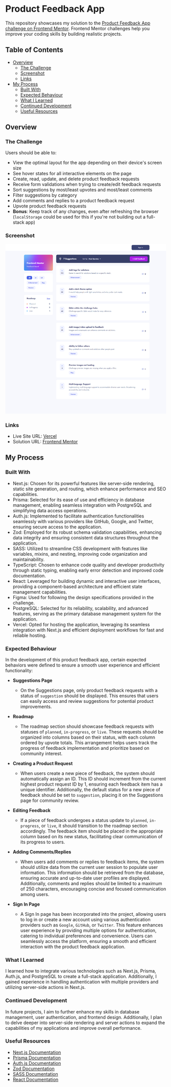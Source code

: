 # Product Feedback App

This repository showcases my solution to the [Product Feedback App challenge on Frontend Mentor](https://www.frontendmentor.io/challenges/product-feedback-app-wbvUYqjR6). Frontend Mentor challenges help you improve your coding skills by building realistic projects.

## Table of Contents

- [Overview](#overview)
  - [The Challenge](#the-challenge)
  - [Screenshot](#screenshot)
  - [Links](#links)
- [My Process](#my-process)
  - [Built With](#built-with)
  - [Expected Behaviour](#expected-behaviour)
  - [What I Learned](#what-i-learned)
  - [Continued Development](#continued-development)
  - [Useful Resources](#useful-resources)

## Overview

### The Challenge

Users should be able to:

- View the optimal layout for the app depending on their device's screen size
- See hover states for all interactive elements on the page
- Create, read, update, and delete product feedback requests
- Receive form validations when trying to create/edit feedback requests
- Sort suggestions by most/least upvotes and most/least comments
- Filter suggestions by category
- Add comments and replies to a product feedback request
- Upvote product feedback requests
- **Bonus**: Keep track of any changes, even after refreshing the browser (`localStorage` could be used for this if you're not building out a full-stack app)

### Screenshot

![Screenshot](./screenshot.png)

### Links

- Live Site URL: [Vercel](https://product-feedback-app-rgomes98.vercel.app/)
- Solution URL: [Frontend Mentor](https://www.frontendmentor.io/solutions/product-feedback-app-solution-4sHjYC61OV)

## My Process

### Built With

- Next.js: Chosen for its powerful features like server-side rendering, static site generation, and routing, which enhance performance and SEO capabilities.
- Prisma: Selected for its ease of use and efficiency in database management, enabling seamless integration with PostgreSQL and simplifying data access operations.
- Auth.js: Implemented to facilitate authentication functionalities seamlessly with various providers like GitHub, Google, and Twitter, ensuring secure access to the application.
- Zod: Employed for its robust schema validation capabilities, enhancing data integrity and ensuring consistent data structures throughout the application.
- SASS: Utilized to streamline CSS development with features like variables, mixins, and nesting, improving code organization and maintainability.
- TypeScript: Chosen to enhance code quality and developer productivity through static typing, enabling early error detection and improved code documentation.
- React: Leveraged for building dynamic and interactive user interfaces, providing a component-based architecture and efficient state management capabilities.
- Figma: Used for following the design specifications provided in the challenge.
- PostgreSQL: Selected for its reliability, scalability, and advanced features, serving as the primary database management system for the application.
- Vercel: Opted for hosting the application, leveraging its seamless integration with Next.js and efficient deployment workflows for fast and reliable hosting.

### Expected Behaviour

In the development of this product feedback app, certain expected behaviors were defined to ensure a smooth user experience and efficient functionality:

- **Suggestions Page**

  - On the Suggestions page, only product feedback requests with a status of `suggestion` should be displayed. This ensures that users can easily access and review suggestions for potential product improvements.

- **Roadmap**

  - The roadmap section should showcase feedback requests with statuses of `planned`, `in-progress`, or `live`. These requests should be organized into columns based on their status, with each column ordered by upvote totals. This arrangement helps users track the progress of feedback implementation and prioritize based on community interest.

- **Creating a Product Request**

  - When users create a new piece of feedback, the system should automatically assign an ID. This ID should increment from the current highest product request ID by 1, ensuring each feedback item has a unique identifier. Additionally, the default status for a new piece of feedback should be set to `suggestion`, placing it on the Suggestions page for community review.

- **Editing Feedback**

  - If a piece of feedback undergoes a status update to `planned`, `in-progress`, or `live`, it should transition to the roadmap section accordingly. The feedback item should be placed in the appropriate column based on its new status, facilitating clear communication of its progress to users.

- **Adding Comments/Replies**

  - When users add comments or replies to feedback items, the system should utilize data from the current user session to populate user information. This information should be retrieved from the database, ensuring accurate and up-to-date user profiles are displayed. Additionally, comments and replies should be limited to a maximum of 250 characters, encouraging concise and focused communication among users.

- **Sign In Page**
  - A Sign In page has been incorporated into the project, allowing users to log in or create a new account using various authentication providers such as `Google`, `GitHub`, or `Twitter`. This feature enhances user experience by providing multiple options for authentication, catering to individual preferences and convenience. Users can seamlessly access the platform, ensuring a smooth and efficient interaction with the product feedback application.

### What I Learned

I learned how to integrate various technologies such as Next.js, Prisma, Auth.js, and PostgreSQL to create a full-stack application. Additionally, I gained experience in handling authentication with multiple providers and utilizing server-side actions in Next.js.

### Continued Development

In future projects, I aim to further enhance my skills in database management, user authentication, and frontend design. Additionally, I plan to delve deeper into server-side rendering and server actions to expand the capabilities of my applications and improve overall performance.

### Useful Resources

- [Next.js Documentation](https://nextjs.org/)
- [Prisma Documentation](https://www.prisma.io/)
- [Auth.js Documentation](https://authjs.dev/)
- [Zod Documentation](https://zod.dev/)
- [SASS Documentation](https://sass-lang.com/)
- [React Documentation](https://react.dev/)
